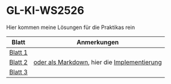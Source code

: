 # GL-KI-WS2526

Hier kommen meine Lösungen für die Praktikas rein

|Blatt|Anmerkungen|
|-|-|
|[Blatt 1](Blatt01.md) | |
|[Blatt 2](b02/Blatt02.pdf)| [oder als Markdown](b02/Blatt02.md), hier die [Implementierung](b02/B02_GA/src/Main.java)|
| [Blatt 3](b03/blatt03.md)||
